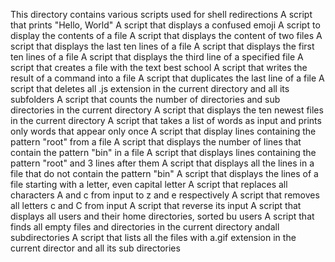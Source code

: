 This directory contains various scripts used for shell redirections
A script that prints "Hello, World"
A script that displays a confused emoji
A script to display the contents of a file
A script that displays the content of two files
A script that displays the last ten lines of a file
A script that displays the first ten lines of a file
A script that displays the third line of a specified file
A script that creates a file with the text best school
A script that writes the result of a command into a file
A script that duplicates the last line of a file
A script that deletes all .js extension in the current directory and all its subfolders
A script that counts the number of directories and sub directories in the current directory
A script that displays the ten newest files in the current directory
A script that takes a list of words as input and prints only words that appear only once
A script that display lines containing the pattern "root" from a file
A script that displays the number of lines that contain the pattern "bin" in a file
A script that displays lines containing the pattern "root" and 3 lines after them
A script that displays all the lines in a file that do not contain the pattern "bin"
A script that displays the lines of a file starting with a letter, even capital letter
A script that replaces all characters A and c from input to z and e respectively
A script that removes all letters c and C from input
A script that reverse its input
A script that displays all users and their home directories, sorted bu users
A script that finds all empty files and directories in the current directory andall subdirectories
A script that lists all the files with a.gif extension in the current director and all its sub directories 

